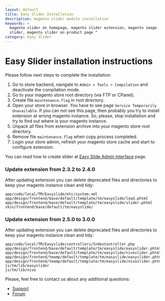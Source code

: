 ```yaml
---
layout: default
title: Easy Slider Installation
description: magento slider module installation
keywords: >
  magento slider on homepage, magento slider extension, magento image
  slider, magento slider on product page "
category: Easy Slider
---
```


# Easy Slider installation instructions

Please follow next steps to complete the installation:

1. Go to store backend, navigate to `Admin > Tools > Compilation` and deactivate the compilation mode.
2. Go to your magento store root directory (via FTP or CPanel).
3. Create file `maintenance.flag` in root directory.
4. Open your store in browser. You have to see page `Service Temporarily Unavailable`. If you can not see this page, then probably you try to install extension at wrong magento instance. So, please, stop installation and try to find out where is your magento instance.
5. Unpack all files from extension archive into your magento store root directory.
6. Remove file `maintenance.flag` when copy process completed.
7. Login your store admin, refresh your magento store cache and start to configure extension.

You can read how to create slider at
[Easy Slide Admin Interface](../backend/#admin-interfaces) page.

### Update extension from 2.3.2 to 2.4.0

After updating extension you can delete deprecated files and directories
to keep your magento instance clean and tidy:

```
app/code/local/TM/Easyslide/etc/system.xml
app/design/frontend/base/default/template/tm/easyslide/load.phtml
app/design/frontend/base/default/template/tm/easyslide/slider.phtml
skin/frontend/base/default/tm/easyslide/
```

### Update extension from 2.5.0 to 3.0.0

After updating extension you can delete deprecated files and directories
to keep your magento instance clean and tidy:

```
app/code/local/TM/Easyslide/controllers/IndexController.php
app/design/frontend/base/default/template/tm/easyslide/easyslider.phtml
app/design/frontend/base/default/template/tm/easyslide/nivoslider.phtml
app/design/frontend/tmamp/default/template/tm/easyslide/easyslider.phtml
app/design/frontend/tmamp/default/template/tm/easyslide/nivoslider.phtml
js/tm/lib/easyslider
js/tm/lib/nivo
```


Please, feel free to contact us about any additional questions:

* [Support](https://swissuplabs.com/contacts/)
* [Forum](https://swissuplabs.com/magento-forum/)